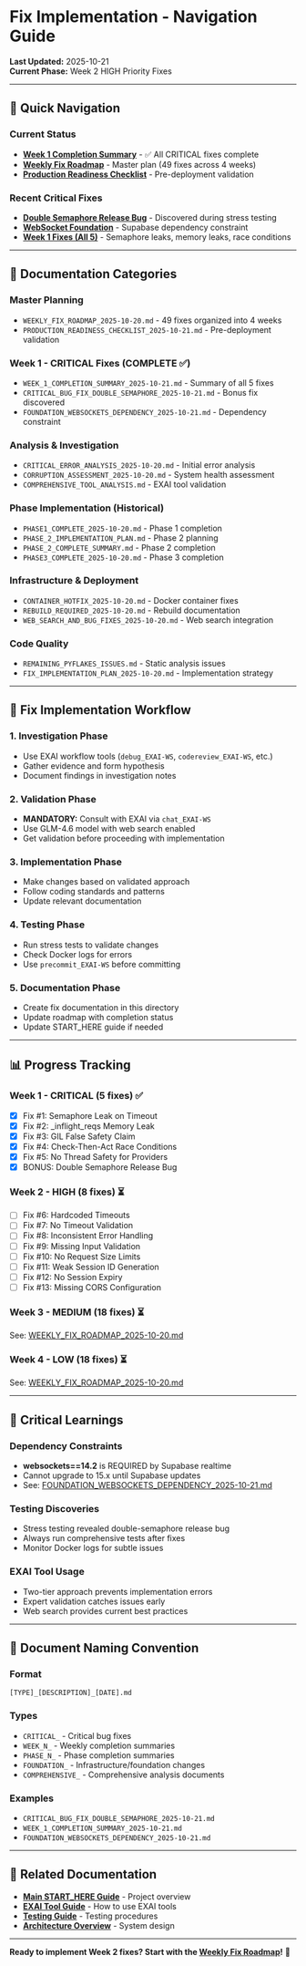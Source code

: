 # Fix Implementation - Navigation Guide

**Last Updated:** 2025-10-21  
**Current Phase:** Week 2 HIGH Priority Fixes

---

## 🎯 Quick Navigation

### Current Status
- **[Week 1 Completion Summary](WEEK_1_COMPLETION_SUMMARY_2025-10-21.md)** - ✅ All CRITICAL fixes complete
- **[Weekly Fix Roadmap](WEEKLY_FIX_ROADMAP_2025-10-20.md)** - Master plan (49 fixes across 4 weeks)
- **[Production Readiness Checklist](PRODUCTION_READINESS_CHECKLIST_2025-10-21.md)** - Pre-deployment validation

### Recent Critical Fixes
- **[Double Semaphore Release Bug](CRITICAL_BUG_FIX_DOUBLE_SEMAPHORE_2025-10-21.md)** - Discovered during stress testing
- **[WebSocket Foundation](FOUNDATION_WEBSOCKETS_DEPENDENCY_2025-10-21.md)** - Supabase dependency constraint
- **[Week 1 Fixes (All 5)](WEEK_1_COMPLETION_SUMMARY_2025-10-21.md)** - Semaphore leaks, memory leaks, race conditions

---

## 📁 Documentation Categories

### Master Planning
- `WEEKLY_FIX_ROADMAP_2025-10-20.md` - 49 fixes organized into 4 weeks
- `PRODUCTION_READINESS_CHECKLIST_2025-10-21.md` - Pre-deployment validation

### Week 1 - CRITICAL Fixes (COMPLETE ✅)
- `WEEK_1_COMPLETION_SUMMARY_2025-10-21.md` - Summary of all 5 fixes
- `CRITICAL_BUG_FIX_DOUBLE_SEMAPHORE_2025-10-21.md` - Bonus fix discovered
- `FOUNDATION_WEBSOCKETS_DEPENDENCY_2025-10-21.md` - Dependency constraint

### Analysis & Investigation
- `CRITICAL_ERROR_ANALYSIS_2025-10-20.md` - Initial error analysis
- `CORRUPTION_ASSESSMENT_2025-10-20.md` - System health assessment
- `COMPREHENSIVE_TOOL_ANALYSIS.md` - EXAI tool validation

### Phase Implementation (Historical)
- `PHASE1_COMPLETE_2025-10-20.md` - Phase 1 completion
- `PHASE_2_IMPLEMENTATION_PLAN.md` - Phase 2 planning
- `PHASE_2_COMPLETE_SUMMARY.md` - Phase 2 completion
- `PHASE3_COMPLETE_2025-10-20.md` - Phase 3 completion

### Infrastructure & Deployment
- `CONTAINER_HOTFIX_2025-10-20.md` - Docker container fixes
- `REBUILD_REQUIRED_2025-10-20.md` - Rebuild documentation
- `WEB_SEARCH_AND_BUG_FIXES_2025-10-20.md` - Web search integration

### Code Quality
- `REMAINING_PYFLAKES_ISSUES.md` - Static analysis issues
- `FIX_IMPLEMENTATION_PLAN_2025-10-20.md` - Implementation strategy

---

## 🔄 Fix Implementation Workflow

### 1. Investigation Phase
- Use EXAI workflow tools (`debug_EXAI-WS`, `codereview_EXAI-WS`, etc.)
- Gather evidence and form hypothesis
- Document findings in investigation notes

### 2. Validation Phase
- **MANDATORY:** Consult with EXAI via `chat_EXAI-WS`
- Use GLM-4.6 model with web search enabled
- Get validation before proceeding with implementation

### 3. Implementation Phase
- Make changes based on validated approach
- Follow coding standards and patterns
- Update relevant documentation

### 4. Testing Phase
- Run stress tests to validate changes
- Check Docker logs for errors
- Use `precommit_EXAI-WS` before committing

### 5. Documentation Phase
- Create fix documentation in this directory
- Update roadmap with completion status
- Update START_HERE guide if needed

---

## 📊 Progress Tracking

### Week 1 - CRITICAL (5 fixes) ✅
- [x] Fix #1: Semaphore Leak on Timeout
- [x] Fix #2: _inflight_reqs Memory Leak
- [x] Fix #3: GIL False Safety Claim
- [x] Fix #4: Check-Then-Act Race Conditions
- [x] Fix #5: No Thread Safety for Providers
- [x] BONUS: Double Semaphore Release Bug

### Week 2 - HIGH (8 fixes) ⏳
- [ ] Fix #6: Hardcoded Timeouts
- [ ] Fix #7: No Timeout Validation
- [ ] Fix #8: Inconsistent Error Handling
- [ ] Fix #9: Missing Input Validation
- [ ] Fix #10: No Request Size Limits
- [ ] Fix #11: Weak Session ID Generation
- [ ] Fix #12: No Session Expiry
- [ ] Fix #13: Missing CORS Configuration

### Week 3 - MEDIUM (18 fixes) ⏳
See: [WEEKLY_FIX_ROADMAP_2025-10-20.md](WEEKLY_FIX_ROADMAP_2025-10-20.md#week-3-medium-priority-fixes)

### Week 4 - LOW (18 fixes) ⏳
See: [WEEKLY_FIX_ROADMAP_2025-10-20.md](WEEKLY_FIX_ROADMAP_2025-10-20.md#week-4-low-priority-fixes)

---

## 🚨 Critical Learnings

### Dependency Constraints
- **websockets==14.2** is REQUIRED by Supabase realtime
- Cannot upgrade to 15.x until Supabase updates
- See: [FOUNDATION_WEBSOCKETS_DEPENDENCY_2025-10-21.md](FOUNDATION_WEBSOCKETS_DEPENDENCY_2025-10-21.md)

### Testing Discoveries
- Stress testing revealed double-semaphore release bug
- Always run comprehensive tests after fixes
- Monitor Docker logs for subtle issues

### EXAI Tool Usage
- Two-tier approach prevents implementation errors
- Expert validation catches issues early
- Web search provides current best practices

---

## 📝 Document Naming Convention

### Format
`[TYPE]_[DESCRIPTION]_[DATE].md`

### Types
- `CRITICAL_` - Critical bug fixes
- `WEEK_N_` - Weekly completion summaries
- `PHASE_N_` - Phase completion summaries
- `FOUNDATION_` - Infrastructure/foundation changes
- `COMPREHENSIVE_` - Comprehensive analysis documents

### Examples
- `CRITICAL_BUG_FIX_DOUBLE_SEMAPHORE_2025-10-21.md`
- `WEEK_1_COMPLETION_SUMMARY_2025-10-21.md`
- `FOUNDATION_WEBSOCKETS_DEPENDENCY_2025-10-21.md`

---

## 🔗 Related Documentation

- **[Main START_HERE Guide](../00_START_HERE.md)** - Project overview
- **[EXAI Tool Guide](../02_Service_Components/EXAI_TOOL_DECISION_GUIDE.md)** - How to use EXAI tools
- **[Testing Guide](../02_Service_Components/04_Testing.md)** - Testing procedures
- **[Architecture Overview](../01_Core_Architecture/01_System_Overview.md)** - System design

---

**Ready to implement Week 2 fixes? Start with the [Weekly Fix Roadmap](WEEKLY_FIX_ROADMAP_2025-10-20.md)!** 🚀

